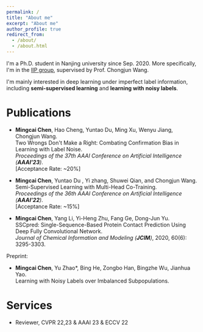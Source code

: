 ```yaml
---
permalink: /
title: "About me"
excerpt: "About me"
author_profile: true
redirect_from: 
  - /about/
  - /about.html
---
```


I'm a Ph.D. student in Nanjing university since Sep. 2020. More specifically, I'm in the [IIP group](http://iip.nju.edu.cn/), supervised by Prof. Chongjun Wang. 

I'm mainly interested in deep learning under imperfect label information, including **semi-supervised learning** and **learning with noisy labels**. 


<!-- News
======
-->

Publications
======

- **Mingcai Chen**, Hao Cheng, Yuntao Du, Ming Xu, Wenyu Jiang, Chongjun Wang.  
Two Wrongs Don't Make a Right: Combating Confirmation Bias in Learning with Label Noise.  
*Proceedings of the 37th AAAI Conference on Artificial Intelligence (**AAAI'23**)*.  
[Acceptance Rate: ~20%]

- **Mingcai Chen**, Yuntao Du , Yi zhang, Shuwei Qian, and Chongjun Wang.  
Semi-Supervised Learning with Multi-Head Co-Training.  
*Proceedings of the 36th AAAI Conference on Artificial Intelligence (**AAAI'22**)*.  
[Acceptance Rate: ~15%]

- **Mingcai Chen**, Yang Li, Yi-Heng Zhu, Fang Ge, Dong-Jun Yu.  
SSCpred: Single-Sequence-Based Protein Contact Prediction Using Deep Fully Convolutional Network.  
*Journal of Chemical Information and Modeling (**JCIM**)*, 2020, 60(6): 3295-3303.  

Preprint:

- **Mingcai Chen**, Yu Zhao*, Bing He, Zongbo Han, Bingzhe Wu, Jianhua Yao.  
Learning with Noisy Labels over Imbalanced Subpopulations.




Services
======
- Reviewer, CVPR 22,23 & AAAI 23 & ECCV 22
